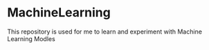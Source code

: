 # MachineLearning
This repository is used for me to learn and experiment with Machine Learning Modles
